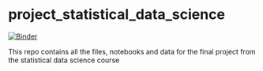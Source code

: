 # project_statistical_data_science

[![Binder](https://mybinder.org/badge_logo.svg)](https://mybinder.org/v2/gh/ecamo19/project_statistical_data_science/HEAD)

This repo contains all the files, notebooks and data for the final project from the statistical data science course
